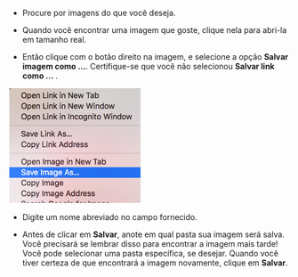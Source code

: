 - Procure por imagens do que você deseja.

- Quando você encontrar uma imagem que goste, clique nela para abri-la em tamanho real.

- Então clique com o botão direito na imagem, e selecione a opção **Salvar imagem como ...**. Certifique-se que você não selecionou **Salvar link como ...** .

![Menu com Salvar imagem como selecionado](images/saveImgAs.png)

- Digite um nome abreviado no campo fornecido.

- Antes de clicar em **Salvar**, anote em qual pasta sua imagem será salva. Você precisará se lembrar disso para encontrar a imagem mais tarde! Você pode selecionar uma pasta específica, se desejar. Quando você tiver certeza de que encontrará a imagem novamente, clique em **Salvar**.